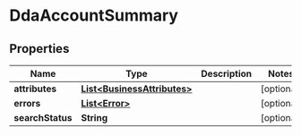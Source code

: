 

# DdaAccountSummary


## Properties

| Name | Type | Description | Notes |
|------------ | ------------- | ------------- | -------------|
|**attributes** | [**List&lt;BusinessAttributes&gt;**](BusinessAttributes.md) |  |  [optional] |
|**errors** | [**List&lt;Error&gt;**](Error.md) |  |  [optional] |
|**searchStatus** | **String** |  |  [optional] |



